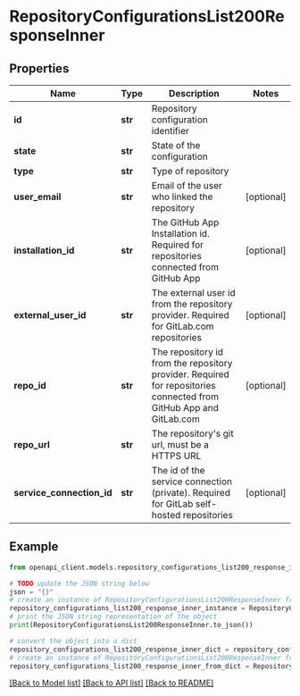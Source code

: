 # RepositoryConfigurationsList200ResponseInner


## Properties

Name | Type | Description | Notes
------------ | ------------- | ------------- | -------------
**id** | **str** | Repository configuration identifier | 
**state** | **str** | State of the configuration | 
**type** | **str** | Type of repository | 
**user_email** | **str** | Email of the user who linked the repository | [optional] 
**installation_id** | **str** | The GitHub App Installation id. Required for repositories connected from GitHub App | [optional] 
**external_user_id** | **str** | The external user id from the repository provider. Required for GitLab.com repositories | [optional] 
**repo_id** | **str** | The repository id from the repository provider. Required for repositories connected from GitHub App and GitLab.com | [optional] 
**repo_url** | **str** | The repository&#39;s git url, must be a HTTPS URL | 
**service_connection_id** | **str** | The id of the service connection (private). Required for GitLab self-hosted repositories | [optional] 

## Example

```python
from openapi_client.models.repository_configurations_list200_response_inner import RepositoryConfigurationsList200ResponseInner

# TODO update the JSON string below
json = "{}"
# create an instance of RepositoryConfigurationsList200ResponseInner from a JSON string
repository_configurations_list200_response_inner_instance = RepositoryConfigurationsList200ResponseInner.from_json(json)
# print the JSON string representation of the object
print(RepositoryConfigurationsList200ResponseInner.to_json())

# convert the object into a dict
repository_configurations_list200_response_inner_dict = repository_configurations_list200_response_inner_instance.to_dict()
# create an instance of RepositoryConfigurationsList200ResponseInner from a dict
repository_configurations_list200_response_inner_from_dict = RepositoryConfigurationsList200ResponseInner.from_dict(repository_configurations_list200_response_inner_dict)
```
[[Back to Model list]](../README.md#documentation-for-models) [[Back to API list]](../README.md#documentation-for-api-endpoints) [[Back to README]](../README.md)


